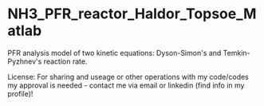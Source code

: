 # NH3_PFR_reactor_Haldor_Topsoe_Matlab

PFR analysis model of two kinetic equations: Dyson-Simon's and Temkin-Pyzhnev's reaction rate.

License: For sharing and useage or other operations with my code/codes my approval is needed - contact me via email or linkedin (find info in my profile)!

